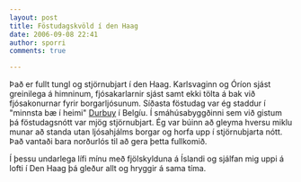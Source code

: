 ```yaml
---
layout: post
title: Föstudagskvöld í den Haag
date: 2006-09-08 22:41
author: sporri
comments: true

---
```

Það er fullt tungl og stjörnubjart í den Haag. Karlsvaginn og Óríon sjást greinilega á himninum, fjósakarlarnir sjást samt ekki tölta á bak við fjósakonurnar fyrir borgarljósunum. Síðasta föstudag var ég staddur í "minnsta bæ í heimi" <a href="http://www.durbuy.be/">Durbuy</a> í Belgíu. Í smáhúsabyggðinni sem við gistum þá föstudagsnótt var mjög stjörnubjart. Ég var búinn að gleyma hversu miklu munar að standa utan ljósahjálms borgar og horfa upp í stjörnubjarta nótt. Það vantaði bara norðurlós til að gera þetta fullkomið.

Í þessu undarlega lífi mínu með fjölskylduna á Íslandi og sjálfan mig uppi á lofti í Den Haag þá gleður allt og hryggir á sama tíma.
